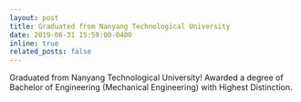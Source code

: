 ```yaml
---
layout: post
title: Graduated from Nanyang Technological University
date: 2019-06-31 15:59:00-0400
inline: true
related_posts: false
---
```


Graduated from Nanyang Technological University! 
Awarded a degree of Bachelor of Engineering (Mechanical Engineering) with Highest Distinction. 